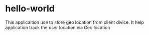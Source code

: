# hello-world
This applicaltion use to store geo location from client divice. It help application track the user location via Geo location
